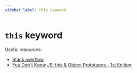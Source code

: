 ```yaml
---
sidebar_label: this keyword
---
```


# `this` keyword

Useful resources:

- [Stack overflow](https://stackoverflow.com/a/3127440)
- [You Don't Know JS: this & Object Prototypes - 1st Edition](https://github.com/getify/You-Dont-Know-JS/blob/1st-ed/this%20&%20object%20prototypes/README.md#you-dont-know-js-this--object-prototypes)
